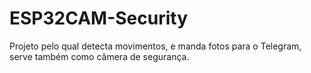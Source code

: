 # ESP32CAM-Security
Projeto pelo qual detecta movimentos, e manda fotos para o Telegram, serve também como câmera de segurança.
